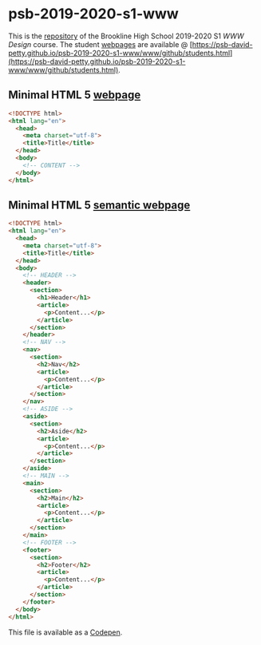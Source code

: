 # psb-2019-2020-s1-www

This is the [repository](https://github.com/psb-david-petty/psb-2019-2020-s1-www/) of the Brookline High School 2019-2020 S1 *WWW Design* course. The student [webpages](https://psb-david-petty.github.io/psb-2019-2020-s1-www/www/github/students.html) are available @ [https://psb-david-petty.github.io/psb-2019-2020-s1-www/www/github/students.html](https://psb-david-petty.github.io/psb-2019-2020-s1-www/www/github/students.html).

## Minimal HTML 5 [webpage](https://psb-david-petty.github.io/psb-2019-2020-s1-www/www/templates/minimal.html)
```html
<!DOCTYPE html>
<html lang="en">
  <head>
    <meta charset="utf-8">
    <title>Title</title>
  </head>
  <body>
    <!-- CONTENT -->
  </body>
</html>
```

## Minimal HTML 5 [semantic webpage](https://psb-david-petty.github.io/psb-2019-2020-s1-www/www/templates/minimalsemantic.html)
```html
<!DOCTYPE html>
<html lang="en">
  <head>
    <meta charset="utf-8">
    <title>Title</title>
  </head>
  <body>
    <!-- HEADER -->
    <header>
      <section>
        <h1>Header</h1>
        <article>
          <p>Content...</p>
        </article>
      </section>
    </header>
    <!-- NAV -->
    <nav>
      <section>
        <h2>Nav</h2>
        <article>
          <p>Content...</p>
        </article>
      </section>
    </nav>
    <!-- ASIDE -->
    <aside>
      <section>
        <h2>Aside</h2>
        <article>
          <p>Content...</p>
        </article>
      </section>
    </aside>
    <!-- MAIN -->
    <main>
      <section>
        <h2>Main</h2>
        <article>
          <p>Content...</p>
        </article>
      </section>
    </main>
    <!-- FOOTER -->
    <footer>
      <section>
        <h2>Footer</h2>
        <article>
          <p>Content...</p>
        </article>
      </section>
    </footer>
  </body>
</html>
```
This file is available as a [Codepen](https://codepen.io/psb-david-petty/pen/rPNEvw?editors=1000).
